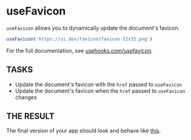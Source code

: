 # useFavicon

`useFavicon` allows you to dynamically update the document's favicon.

```js
useFavicon('https://ui.dev/favicon/favicon-32x32.png')
```

For the full documentation, see [usehooks.com/usefavicon](https://usehooks.com/usefavicon).

## TASKS

- Update the document's favicon with the `href` passed to `useFavicon`
- Update the document's favicon when the `href` passed to `useFavicon` changes

## THE RESULT

The final version of your app should look and behave like [this](https://codesandbox.io/p/sandbox/usefavicon-xckn4k).
